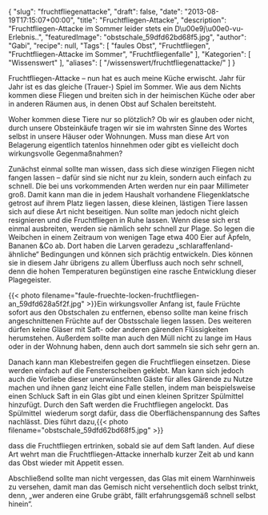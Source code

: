 {
    "slug": "fruchtfliegenattacke",
    "draft": false,
    "date": "2013-08-19T17:15:07+00:00",
    "title": "Fruchtfliegen-Attacke",
    "description": "Fruchtfliegen-Attacke im Sommer leider stets ein D\u00e9j\u00e0-vu-Erlebnis..",
    "featuredImage": "obstschale_59dfd62bd68f5.jpg",
    "author": "Gabi",
    "recipe": null,
    "Tags": [
        "faules Obst",
        "Fruchtfliegen",
        "Fruchtfliegen-Attacke im Sommer",
        "Fruchtfliegenfalle"
    ],
    "Kategorien": [
        "Wissenswert"
    ],
    "aliases": [
        "\/wissenswert\/fruchtfliegenattacke\/"
    ]
}

Fruchtfliegen-Attacke &#8211; nun hat es auch meine Küche erwischt. Jahr für Jahr ist es das gleiche (Trauer-) Spiel im Sommer. Wie aus dem Nichts kommen diese Fliegen und breiten sich in der heimischen Küche oder aber in anderen Räumen aus, in denen Obst auf Schalen bereitsteht.

Woher kommen diese Tiere nur so plötzlich? Ob wir es glauben oder nicht, durch unsere Obsteinkäufe tragen wir sie im wahrsten Sinne des Wortes selbst in unsere Häuser oder Wohnungen. Muss man diese Art von Belagerung eigentlich tatenlos hinnehmen oder gibt es vielleicht doch wirkungsvolle Gegenmaßnahmen?

Zunächst einmal sollte man wissen, dass sich diese winzigen Fliegen nicht fangen lassen &#8211; dafür sind sie nicht nur zu klein, sondern auch einfach zu schnell. Die bei uns vorkommenden Arten werden nur ein paar Millimeter groß. Damit kann man die in jedem Haushalt vorhandene Fliegenklatsche getrost auf ihrem Platz liegen lassen, diese kleinen, lästigen Tiere lassen sich auf diese Art nicht beseitigen. Nun sollte man jedoch nicht gleich resignieren und die Fruchtfliegen in Ruhe lassen. Wenn diese sich erst einmal ausbreiten, werden sie nämlich sehr schnell zur Plage. So legen die Weibchen in einem Zeitraum von wenigen Tage etwa 400 Eier auf Äpfeln, Bananen &Co ab. Dort haben die Larven geradezu &#8222;schlaraffenland-ähnliche&#8220; Bedingungen und können sich prächtig entwickeln. Dies können sie in diesem Jahr übrigens zu allem Überfluss auch noch sehr schnell, denn die hohen Temperaturen begünstigen eine rasche Entwicklung dieser Plagegeister.

{{< photo filename="faule-fruechte-locken-fruchtfliegen-an_59dfd628a5f2f.jpg" >}}Ein wirkungsvoller Anfang ist, faule Früchte sofort aus den Obstschalen zu entfernen, ebenso sollte man keine frisch angeschnittenen Früchte auf der Obstsschale liegen lassen. Des weiteren dürfen keine Gläser mit Saft- oder anderen gärenden Flüssigkeiten herumstehen. Außerdem sollte man auch den Müll nicht zu lange im Haus oder in der Wohnung haben, denn auch dort sammeln sie sich sehr gern an.

Danach kann man Klebestreifen gegen die Fruchtfliegen einsetzen. Diese werden einfach auf die Fensterscheiben geklebt. Man kann sich jedoch auch die Vorliebe dieser unerwünschten Gäste für alles Gärende zu Nutze machen und ihnen ganz leicht eine Falle stellen, indem man beispielsweise einen Schluck Saft in ein Glas gibt und einen kleinen Spritzer Spülmittel hinzufügt. Durch den Saft werden die Fruchtfliegen angelockt. Das Spülmittel  wiederum sorgt dafür, dass die Oberflächenspannung des Saftes nachlässt. Dies führt dazu,{{< photo filename="obstschale_59dfd62bd68f5.jpg" >}} 

dass die Fruchtfliegen ertrinken, sobald sie auf dem Saft landen. Auf diese Art wehrt man die Fruchtfliegen-Attacke innerhalb kurzer Zeit ab und kann das Obst wieder mit Appetit essen.

Abschließend sollte man nicht vergessen, das Glas mit einem Warnhinweis zu versehen, damit man das Gemisch nicht versehentlich doch selbst trinkt, denn, &#8222;wer anderen eine Grube gräbt, fällt erfahrungsgemäß schnell selbst hinein&#8220;.